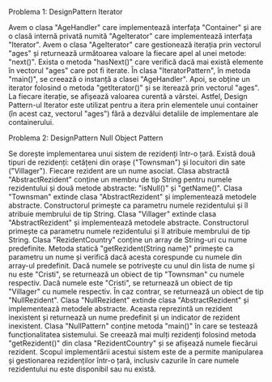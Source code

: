 Problema 1: DesignPattern Iterator

Avem o clasa "AgeHandler" care implementează interfața "Container" și are o clasă internă privată numită "AgeIterator" care implementează interfața "Iterator". 
Avem o clasa "AgeIterator" care gestionează iterația prin vectorul "ages" și returnează următoarea valoare la fiecare apel al unei metode: "next()". 
Exista o metoda "hasNext()" care verifică dacă mai există elemente în vectorul "ages" care pot fi iterate.
În clasa "IteratorPattern", în metoda "main()", se creează o instanță a clasei "AgeHandler". 
Apoi, se obține un iterator folosind o metoda "getIterator()" și se iterează prin vectorul "ages".
La fiecare iterație, se afișează valoarea curentă a vârstei.
Astfel, Design Pattern-ul Iterator este utilizat pentru a itera prin elementele unui container (în acest caz, vectorul "ages") fără a dezvălui detaliile 
de implementare ale containerului.


Problema 2: DesignPattern Null Object Pattern

Se dorește implementarea unui sistem de rezidenți într-o țară. Există două tipuri de rezidenți: cetățeni din orașe ("Townsman") și locuitori din sate ("Villager"). Fiecare rezident are un nume asociat.
Clasa abstractă "AbstractRezident" conține un membru de tip String pentru numele rezidentului și două metode abstracte: "isNull()" și "getName()".
Clasa "Townsman" extinde clasa "AbstractRezident" și implementează metodele abstracte. Constructorul primește ca parametru numele rezidentului și îl atribuie membrului de tip String.
Clasa "Villager" extinde clasa "AbstractRezident" și implementează metodele abstracte. Constructorul primește ca parametru numele rezidentului și îl atribuie membrului de tip String.
Clasa "RezidentCountry" conține un array de String-uri cu nume predefinite. Metoda statică "getRezident(String name)" primește ca parametru un nume și verifică dacă acesta corespunde cu numele din array-ul predefinit. 
Dacă numele se potrivește cu unul din lista de nume și nu este "Cristi", se returnează un obiect de tip "Townsman" cu numele respectiv. Dacă numele este "Cristi", se returnează un obiect de tip "Villager" cu numele respectiv. 
În caz contrar, se returnează un obiect de tip "NullRezident".
Clasa "NullRezident" extinde clasa "AbstractRezident" și implementează metodele abstracte. Aceasta reprezintă un rezident inexistent și returnează un nume predefinit și un indicator de rezident inexistent.
Clasa "NullPattern" conține metoda "main()" în care se testează funcționalitatea sistemului. Se creează mai mulți rezidenți folosind metoda "getRezident()" din clasa "RezidentCountry" și se afișează numele fiecărui rezident.
Scopul implementării acestui sistem este de a permite manipularea și gestionarea rezidenților într-o țară, inclusiv cazurile în care numele rezidentului nu este disponibil sau nu există.
